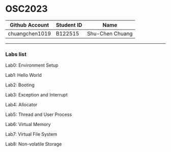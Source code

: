 # OSC2023

| Github Account | Student ID | Name            |
|----------------|------------|-----------------|
| chuangchen1019 | B122515    | Shu-Chen Chuang |


---
### Labs list

Lab0: Environment Setup

Lab1: Hello World

Lab2: Booting

Lab3: Exception and Interrupt

Lab4: Allocator

Lab5: Thread and User Process

Lab6: Virtual Memory

Lab7: Virtual File System

Lab8: Non-volatile Storage